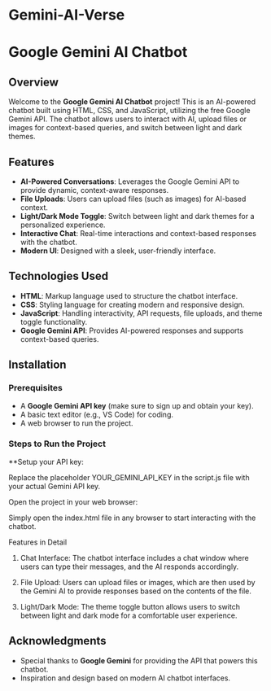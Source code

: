 # Gemini-AI-Verse

# Google Gemini AI Chatbot

## Overview

Welcome to the **Google Gemini AI Chatbot** project! This is an AI-powered chatbot built using HTML, CSS, and JavaScript, utilizing the free Google Gemini API. The chatbot allows users to interact with AI, upload files or images for context-based queries, and switch between light and dark themes.


## Features

- **AI-Powered Conversations**: Leverages the Google Gemini API to provide dynamic, context-aware responses.
- **File Uploads**: Users can upload files (such as images) for AI-based context.
- **Light/Dark Mode Toggle**: Switch between light and dark themes for a personalized experience.
- **Interactive Chat**: Real-time interactions and context-based responses with the chatbot.
- **Modern UI**: Designed with a sleek, user-friendly interface.

## Technologies Used

- **HTML**: Markup language used to structure the chatbot interface.
- **CSS**: Styling language for creating modern and responsive design.
- **JavaScript**: Handling interactivity, API requests, file uploads, and theme toggle functionality.
- **Google Gemini API**: Provides AI-powered responses and supports context-based queries.

## Installation

### Prerequisites

- A **Google Gemini API key** (make sure to sign up and obtain your key).
- A basic text editor (e.g., VS Code) for coding.
- A web browser to run the project.

### Steps to Run the Project

**Setup your API key:

Replace the placeholder YOUR_GEMINI_API_KEY in the script.js file with your actual Gemini API key.

Open the project in your web browser:

Simply open the index.html file in any browser to start interacting with the chatbot.

Features in Detail
1. Chat Interface: The chatbot interface includes a chat window where users can type their messages, and the AI responds accordingly.

2. File Upload: Users can upload files or images, which are then used by the Gemini AI to provide responses based on the contents of the file.

3. Light/Dark Mode: The theme toggle button allows users to switch between light and dark mode for a comfortable user experience.

## Acknowledgments

- Special thanks to **Google Gemini** for providing the API that powers this chatbot.
- Inspiration and design based on modern AI chatbot interfaces.

